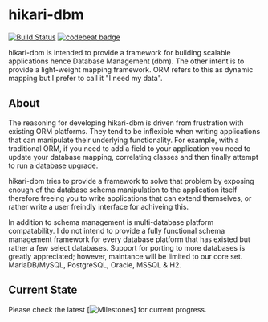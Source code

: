 # hikari-dbm
[![Build Status](https://travis-ci.org/OrbitalForge/hikari-dbm.svg?branch=master)](https://travis-ci.org/OrbitalForge/hikari-dbm)
[![codebeat badge](https://codebeat.co/badges/3f047966-1c6a-4b0f-bb53-7fa1abe02c29)](https://codebeat.co/projects/github-com-orbitalforge-hikari-dbm)

hikari-dbm is intended to provide a framework for building scalable applications 
hence Database Management (dbm). The other intent is to provide a light-weight 
mapping framework. ORM refers to this as dynamic mapping but I prefer to call it "I need my data".

## About
The reasoning for developing hikari-dbm is driven from frustration with existing
ORM platforms. They tend to be inflexible when writing applications that can
manipulate their underlying functionality. For example, with a traditional ORM,
if you need to add a field to your application you need to update your database
mapping, correlating classes and then finally attempt to run a database upgrade.

hikari-dbm tries to provide a framework to solve that problem by exposing enough
of the database schema manipulation to the application itself therefore freeing
you to write applications that can extend themselves, or rather write a user
freindly interface for achiveing this.

In addition to schema management is multi-database platform compatability. I do
not intend to provide a fully functional schema management framework for every
database platform that has existed but rather a few select databases. Support
for porting to more databases is greatly appreciated; however, maintance will
be limited to our core set. MariaDB/MySQL, PostgreSQL, Oracle, MSSQL & H2.

## Current State
Please check the latest [![Milestones](https://github.com/OrbitalForge/hikari-dbm/milestones)] for current progress.